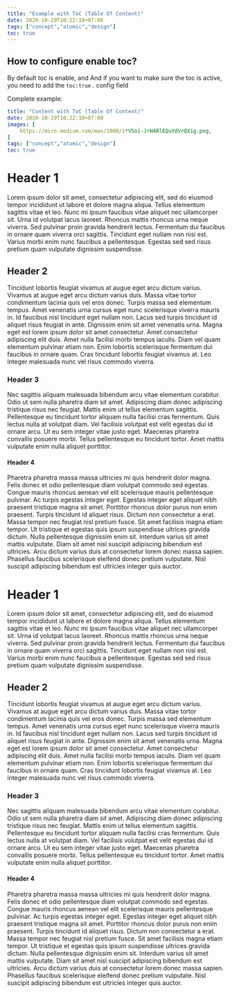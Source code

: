 ```yaml
---
title: "Example with ToC (Table Of Content)"
date: 2020-10-29T10:22:10+07:00
tags: ["concept","atomic","design"]
toc: true
---
```


## How to configure enable toc?

By default toc is enable, and And if you want to make sure the toc is active, you need to add the `toc:true` . config field

Complete example:

```yaml
title: "Content with ToC (Table Of Content)"
date: 2020-10-29T10:22:10+07:00
images: [
    https://miro.medium.com/max/1000/1*V5oi-JrH4RlEQuYdVrQXig.png,
]
tags: ["concept","atomic","design"]
toc: true
```

# Header 1

Lorem ipsum dolor sit amet, consectetur adipiscing elit, sed do eiusmod tempor incididunt ut labore et dolore magna aliqua. Tellus elementum sagittis vitae et leo. Nunc mi ipsum faucibus vitae aliquet nec ullamcorper sit. Urna id volutpat lacus laoreet. Rhoncus mattis rhoncus urna neque viverra. Sed pulvinar proin gravida hendrerit lectus. Fermentum dui faucibus in ornare quam viverra orci sagittis. Tincidunt eget nullam non nisi est. Varius morbi enim nunc faucibus a pellentesque. Egestas sed sed risus pretium quam vulputate dignissim suspendisse.

## Header 2

Tincidunt lobortis feugiat vivamus at augue eget arcu dictum varius. Vivamus at augue eget arcu dictum varius duis. Massa vitae tortor condimentum lacinia quis vel eros donec. Turpis massa sed elementum tempus. Amet venenatis urna cursus eget nunc scelerisque viverra mauris in. Id faucibus nisl tincidunt eget nullam non. Lacus sed turpis tincidunt id aliquet risus feugiat in ante. Dignissim enim sit amet venenatis urna. Magna eget est lorem ipsum dolor sit amet consectetur. Amet consectetur adipiscing elit duis. Amet nulla facilisi morbi tempus iaculis. Diam vel quam elementum pulvinar etiam non. Enim lobortis scelerisque fermentum dui faucibus in ornare quam. Cras tincidunt lobortis feugiat vivamus at. Leo integer malesuada nunc vel risus commodo viverra.

### Header 3

Nec sagittis aliquam malesuada bibendum arcu vitae elementum curabitur. Odio ut sem nulla pharetra diam sit amet. Adipiscing diam donec adipiscing tristique risus nec feugiat. Mattis enim ut tellus elementum sagittis. Pellentesque eu tincidunt tortor aliquam nulla facilisi cras fermentum. Quis lectus nulla at volutpat diam. Vel facilisis volutpat est velit egestas dui id ornare arcu. Ut eu sem integer vitae justo eget. Maecenas pharetra convallis posuere morbi. Tellus pellentesque eu tincidunt tortor. Amet mattis vulputate enim nulla aliquet porttitor.

#### Header 4

Pharetra pharetra massa massa ultricies mi quis hendrerit dolor magna. Felis donec et odio pellentesque diam volutpat commodo sed egestas. Congue mauris rhoncus aenean vel elit scelerisque mauris pellentesque pulvinar. Ac turpis egestas integer eget. Egestas integer eget aliquet nibh praesent tristique magna sit amet. Porttitor rhoncus dolor purus non enim praesent. Turpis tincidunt id aliquet risus. Dictum non consectetur a erat. Massa tempor nec feugiat nisl pretium fusce. Sit amet facilisis magna etiam tempor. Ut tristique et egestas quis ipsum suspendisse ultrices gravida dictum. Nulla pellentesque dignissim enim sit. Interdum varius sit amet mattis vulputate. Diam sit amet nisl suscipit adipiscing bibendum est ultricies. Arcu dictum varius duis at consectetur lorem donec massa sapien. Phasellus faucibus scelerisque eleifend donec pretium vulputate. Nisl suscipit adipiscing bibendum est ultricies integer quis auctor.

# Header 1

Lorem ipsum dolor sit amet, consectetur adipiscing elit, sed do eiusmod tempor incididunt ut labore et dolore magna aliqua. Tellus elementum sagittis vitae et leo. Nunc mi ipsum faucibus vitae aliquet nec ullamcorper sit. Urna id volutpat lacus laoreet. Rhoncus mattis rhoncus urna neque viverra. Sed pulvinar proin gravida hendrerit lectus. Fermentum dui faucibus in ornare quam viverra orci sagittis. Tincidunt eget nullam non nisi est. Varius morbi enim nunc faucibus a pellentesque. Egestas sed sed risus pretium quam vulputate dignissim suspendisse.

## Header 2

Tincidunt lobortis feugiat vivamus at augue eget arcu dictum varius. Vivamus at augue eget arcu dictum varius duis. Massa vitae tortor condimentum lacinia quis vel eros donec. Turpis massa sed elementum tempus. Amet venenatis urna cursus eget nunc scelerisque viverra mauris in. Id faucibus nisl tincidunt eget nullam non. Lacus sed turpis tincidunt id aliquet risus feugiat in ante. Dignissim enim sit amet venenatis urna. Magna eget est lorem ipsum dolor sit amet consectetur. Amet consectetur adipiscing elit duis. Amet nulla facilisi morbi tempus iaculis. Diam vel quam elementum pulvinar etiam non. Enim lobortis scelerisque fermentum dui faucibus in ornare quam. Cras tincidunt lobortis feugiat vivamus at. Leo integer malesuada nunc vel risus commodo viverra.

### Header 3

Nec sagittis aliquam malesuada bibendum arcu vitae elementum curabitur. Odio ut sem nulla pharetra diam sit amet. Adipiscing diam donec adipiscing tristique risus nec feugiat. Mattis enim ut tellus elementum sagittis. Pellentesque eu tincidunt tortor aliquam nulla facilisi cras fermentum. Quis lectus nulla at volutpat diam. Vel facilisis volutpat est velit egestas dui id ornare arcu. Ut eu sem integer vitae justo eget. Maecenas pharetra convallis posuere morbi. Tellus pellentesque eu tincidunt tortor. Amet mattis vulputate enim nulla aliquet porttitor.

#### Header 4

Pharetra pharetra massa massa ultricies mi quis hendrerit dolor magna. Felis donec et odio pellentesque diam volutpat commodo sed egestas. Congue mauris rhoncus aenean vel elit scelerisque mauris pellentesque pulvinar. Ac turpis egestas integer eget. Egestas integer eget aliquet nibh praesent tristique magna sit amet. Porttitor rhoncus dolor purus non enim praesent. Turpis tincidunt id aliquet risus. Dictum non consectetur a erat. Massa tempor nec feugiat nisl pretium fusce. Sit amet facilisis magna etiam tempor. Ut tristique et egestas quis ipsum suspendisse ultrices gravida dictum. Nulla pellentesque dignissim enim sit. Interdum varius sit amet mattis vulputate. Diam sit amet nisl suscipit adipiscing bibendum est ultricies. Arcu dictum varius duis at consectetur lorem donec massa sapien. Phasellus faucibus scelerisque eleifend donec pretium vulputate. Nisl suscipit adipiscing bibendum est ultricies integer quis auctor.